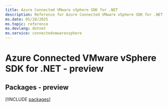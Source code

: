 ```yaml
---
title: Azure Connected VMware vSphere SDK for .NET
description: Reference for Azure Connected VMware vSphere SDK for .NET
ms.date: 05/28/2025
ms.topic: reference
ms.devlang: dotnet
ms.service: connectedvmwarevsphere
---
```

# Azure Connected VMware vSphere SDK for .NET - preview
## Packages - preview
[!INCLUDE [packages](connected-vmware-vsphere-index.md)]